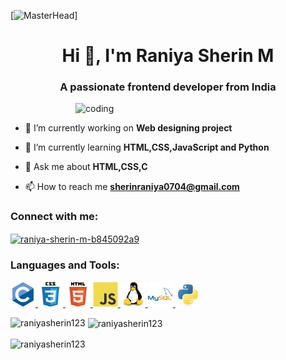 [![MasterHead](https://encrypted-tbn0.gstatic.com/images?q=tbn:ANd9GcSKoK-Fbk6yQjlEA-6Iue7rHVEF8O-EYt3lIQ&s)]

<h1 align="center">Hi 👋, I'm Raniya Sherin M</h1>

<h3 align="center">A passionate frontend developer from India</h3>
<img align="right" alt="coding" width="400" src="https://i.gifer.com/origin/cf/cf95f54d66e86b735a6a549deb92c993_w200.gif">

<p align="left"> <a href="https://twitter.com/" target="blank"><img src="https://img.shields.io/twitter/follow/?logo=twitter&style=for-the-badge" alt="" /></a> </p>

- 🔭 I’m currently working on **Web designing project**

- 🌱 I’m currently learning **HTML,CSS,JavaScript and Python**

- 💬 Ask me about **HTML,CSS,C**

- 📫 How to reach me **sherinraniya0704@gmail.com**

<h3 align="left">Connect with me:</h3>
<p align="left">
<a href="https://linkedin.com/in/raniya-sherin-m-b845092a9" target="blank"><img align="center" src="https://raw.githubusercontent.com/rahuldkjain/github-profile-readme-generator/master/src/images/icons/Social/linked-in-alt.svg" alt="raniya-sherin-m-b845092a9" height="30" width="40" /></a>
</p>

<h3 align="left">Languages and Tools:</h3>
<p align="left"> <a href="https://www.cprogramming.com/" target="_blank" rel="noreferrer"> <img src="https://raw.githubusercontent.com/devicons/devicon/master/icons/c/c-original.svg" alt="c" width="40" height="40"/> </a> <a href="https://www.w3schools.com/css/" target="_blank" rel="noreferrer"> <img src="https://raw.githubusercontent.com/devicons/devicon/master/icons/css3/css3-original-wordmark.svg" alt="css3" width="40" height="40"/> </a> <a href="https://www.w3.org/html/" target="_blank" rel="noreferrer"> <img src="https://raw.githubusercontent.com/devicons/devicon/master/icons/html5/html5-original-wordmark.svg" alt="html5" width="40" height="40"/> </a> <a href="https://developer.mozilla.org/en-US/docs/Web/JavaScript" target="_blank" rel="noreferrer"> <img src="https://raw.githubusercontent.com/devicons/devicon/master/icons/javascript/javascript-original.svg" alt="javascript" width="40" height="40"/> </a> <a href="https://www.linux.org/" target="_blank" rel="noreferrer"> <img src="https://raw.githubusercontent.com/devicons/devicon/master/icons/linux/linux-original.svg" alt="linux" width="40" height="40"/> </a> <a href="https://www.mysql.com/" target="_blank" rel="noreferrer"> <img src="https://raw.githubusercontent.com/devicons/devicon/master/icons/mysql/mysql-original-wordmark.svg" alt="mysql" width="40" height="40"/> </a> <a href="https://www.python.org" target="_blank" rel="noreferrer"> <img src="https://raw.githubusercontent.com/devicons/devicon/master/icons/python/python-original.svg" alt="python" width="40" height="40"/> </a> </p>

<p><img align="left" src="https://github-readme-stats.vercel.app/api/top-langs?username=raniyasherin123&show_icons=true&locale=en&layout=compact" alt="raniyasherin123" /></p>

<p>&nbsp;<img align="center" src="https://github-readme-stats.vercel.app/api?username=raniyasherin123&show_icons=true&locale=en" alt="raniyasherin123" /></p>

<p><img align="center" src="https://github-readme-streak-stats.herokuapp.com/?user=raniyasherin123&" alt="raniyasherin123" /></p>

